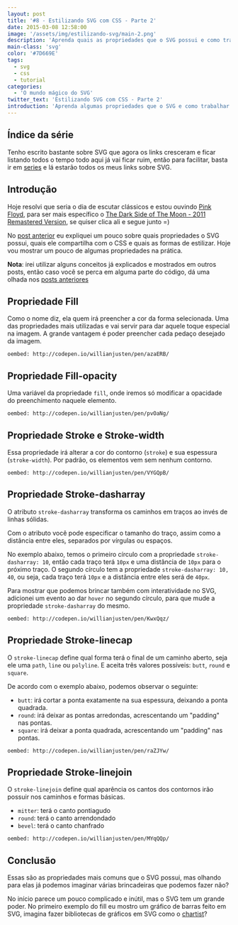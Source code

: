 ```yaml
---
layout: post
title: '#8 - Estilizando SVG com CSS - Parte 2'
date: 2015-03-08 12:58:00
image: '/assets/img/estilizando-svg/main-2.png'
description: 'Aprenda quais as propriedades que o SVG possui e como trabalhar com elas.'
main-class: 'svg'
color: '#7D669E'
tags:
  - svg
  - css
  - tutorial
categories:
  - 'O mundo mágico do SVG'
twitter_text: 'Estilizando SVG com CSS - Parte 2'
introduction: 'Aprenda algumas propriedades que o SVG e como trabalhar com elas.'
---
```


## Índice da série

Tenho escrito bastante sobre SVG que agora os links cresceram e ficar listando todos o tempo todo aqui já vai ficar ruim, então para facilitar, basta ir em [series](https://willianjusten.com.br/series/) e lá estarão todos os meus links sobre SVG.

## Introdução

Hoje resolvi que seria o dia de escutar clássicos e estou ouvindo [Pink Floyd](http://www.pinkfloyd.com/), para ser mais específico o [The Dark Side of The Moon - 2011 Remastered Version](http://open.spotify.com/album/3a0UOgDWw2pTajw85QPMiz), se quiser clica ali e segue junto =)

No [post anterior](https://willianjusten.com.br/estilizando-svg-com-css-parte-1/) eu expliquei um pouco sobre quais propriedades o SVG possui, quais ele compartilha com o CSS e quais as formas de estilizar. Hoje vou mostrar um pouco de algumas propriedades na prática.

**Nota**: irei utilizar alguns conceitos já explicados e mostrados em outros posts, então caso você se perca em alguma parte do código, dá uma olhada nos [posts anteriores](https://willianjusten.com.br/series/)

## Propriedade Fill

Como o nome diz, ela quem irá preencher a cor da forma selecionada. Uma das propriedades mais utilizadas e vai servir para dar aquele toque especial na imagem. A grande vantagem é poder preencher cada pedaço desejado da imagem.

`oembed: http://codepen.io/willianjusten/pen/azaERB/`

## Propriedade Fill-opacity

Uma variável da propriedade `fill`, onde iremos só modificar a opacidade do preenchimento naquele elemento.

`oembed: http://codepen.io/willianjusten/pen/pvOaNg/`

## Propriedade Stroke e Stroke-width

Essa propriedade irá alterar a cor do contorno (`stroke`) e sua espessura (`stroke-width`). Por padrão, os elementos vem sem nenhum contorno.

`oembed: http://codepen.io/willianjusten/pen/VYGQpB/`

## Propriedade Stroke-dasharray

O atributo `stroke-dasharray` transforma os caminhos em traços ao invés de linhas sólidas.

Com o atributo você pode especificar o tamanho do traço, assim como a distância entre eles, separados por vírgulas ou espaços.

No exemplo abaixo, temos o primeiro círculo com a propriedade `stroke-dasharray: 10`, então cada traço terá `10px` e uma distância de `10px` para o próximo traço. O segundo círculo tem a propriedade `stroke-dasharray: 10, 40`, ou seja, cada traço terá `10px` e a distância entre eles será de `40px`.

Para mostrar que podemos brincar também com interatividade no SVG, adicionei um evento ao dar `hover` no segundo círculo, para que mude a propriedade `stroke-dasharray` do mesmo.

`oembed: http://codepen.io/willianjusten/pen/KwxQqz/`

## Propriedade Stroke-linecap

O `stroke-linecap` define qual forma terá o final de um caminho aberto, seja ele uma `path`, `line` ou `polyline`. E aceita três valores possíveis: `butt`, `round` e `square`.

De acordo com o exemplo abaixo, podemos observar o seguinte:

- `butt`: irá cortar a ponta exatamente na sua espessura, deixando a ponta quadrada.
- `round`: irá deixar as pontas arredondas, acrescentando um "padding" nas pontas.
- `square`: irá deixar a ponta quadrada, acrescentando um "padding" nas pontas.

`oembed: http://codepen.io/willianjusten/pen/raZJYw/`

## Propriedade Stroke-linejoin

O `stroke-linejoin` define qual aparência os cantos dos contornos irão possuir nos caminhos e formas básicas.

- `mitter`: terá o canto pontiagudo
- `round`: terá o canto arrendondado
- `bevel`: terá o canto chanfrado

`oembed: http://codepen.io/willianjusten/pen/MYqQQp/`

## Conclusão

Essas são as propriedades mais comuns que o SVG possui, mas olhando para elas já podemos imaginar várias brincadeiras que podemos fazer não?

No início parece um pouco complicado e inútil, mas o SVG tem um grande poder. No primeiro exemplo do fill eu mostro um gráfico de barras feito em SVG, imagina fazer bibliotecas de gráficos em SVG como o [chartist](http://gionkunz.github.io/chartist-js/)?

